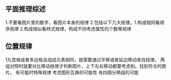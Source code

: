 
## 平面推理综述
1.不要看图片里的数字，看图片本身的规律
2.包括以下几大规律。1.构成相同看顺序规律 2.构成相似看样式规律，构成不同考虑属性的个数等规律

## 位置规律
1九宫格或者多边格且组成元素相同，就需要通过平移或者延边移动来找规律。
两组对照时就要对比移动规律才判断图片，上下左右移动都要考虑到。找到符合的图片。
有可能时特殊规律
考虑图形互换的可能性
有四图分两组的可能